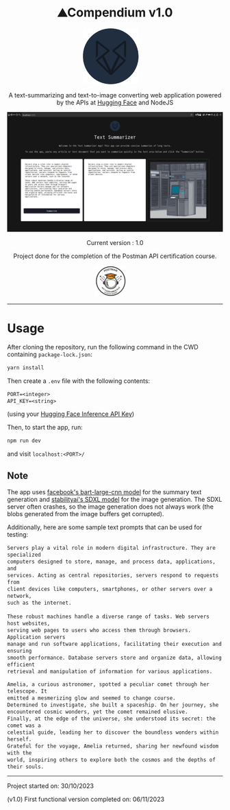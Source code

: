 <div align="center">
<h1>⛰️Compendium v1.0</h1>

<div style="margin-right: 20px; display: inline-block;">
    <img src="./img/banner.png" width="130" height="130">
</div>

A text-summarizing and text-to-image converting web application powered by the
APIs at [Hugging Face](https://huggingface.co/) and NodeJS

![demo](./img/demo.png)

Current version : 1.0

Project done for the completion of the Postman API certification course.

<div style="display: inline-block; margin-right: 20px;">
    <img src="./img/postman-badge.png" width="72" height="72">
</div>

</div>

---

# Usage

After cloning the repository, run the following command in the CWD containing
`package-lock.json`:

```zsh
yarn install
```

Then create a `.env` file with the following contents:

```env
PORT=<integer>
API_KEY=<string>
```

(using your [Hugging Face Inference API Key](https://huggingface.co/docs/api-inference/index))

Then, to start the app, run:

```zsh
npm run dev
```

and visit `localhost:<PORT>/`

## Note

The app uses
[facebook's bart-large-cnn model](<https://huggingface.co/facebook/bart-large-cnn>)
for the summary text generation and [stabilityai's SDXL model](https://huggingface.co/stabilityai/stable-diffusion-xl-base-1.0)
for the image generation. The SDXL server often crashes, so the image generation
does not always work (the blobs generated from the image buffers get corrupted).

Additionally, here are some sample text prompts that can be used for testing:

```text
Servers play a vital role in modern digital infrastructure. They are specialized
computers designed to store, manage, and process data, applications, and 
services. Acting as central repositories, servers respond to requests from
client devices like computers, smartphones, or other servers over a network,
such as the internet.

These robust machines handle a diverse range of tasks. Web servers host websites,
serving web pages to users who access them through browsers. Application servers
manage and run software applications, facilitating their execution and ensuring
smooth performance. Database servers store and organize data, allowing efficient
retrieval and manipulation of information for various applications.
```

```text
Amelia, a curious astronomer, spotted a peculiar comet through her telescope. It
emitted a mesmerizing glow and seemed to change course. 
Determined to investigate, she built a spaceship. On her journey, she 
encountered cosmic wonders, yet the comet remained elusive. 
Finally, at the edge of the universe, she understood its secret: the comet was a
celestial guide, leading her to discover the boundless wonders within herself.
Grateful for the voyage, Amelia returned, sharing her newfound wisdom with the 
world, inspiring others to explore both the cosmos and the depths of their souls.
```

---

Project started on: 30/10/2023

(v1.0) First functional version completed on: 06/11/2023
